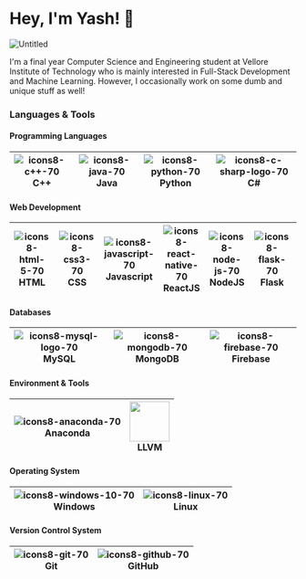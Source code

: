 # Hey, I'm Yash! 👋

![Untitled](https://user-images.githubusercontent.com/42903859/139831283-9d0e0c59-4190-48bb-9b37-6c0a662ffe1d.gif)

I'm a final year Computer Science and Engineering student at Vellore Institute of Technology who is mainly interested in Full-Stack Development and Machine Learning. However, I occasionally work on some dumb and unique stuff as well!

### Languages & Tools

#### Programming Languages

| ![icons8-c++-70](https://user-images.githubusercontent.com/42903859/140017858-9decd4e6-ca5d-4ef3-9c42-240520dab868.png) <br> C++ | ![icons8-java-70](https://user-images.githubusercontent.com/42903859/140018029-3d35c494-38d5-4719-a58d-7460be344ee0.png) <br> Java | ![icons8-python-70](https://user-images.githubusercontent.com/42903859/140018133-c49bc3eb-779a-4aee-81d7-0114b3378c46.png) <br> Python | ![icons8-c-sharp-logo-70](https://user-images.githubusercontent.com/42903859/140018795-bfaed969-beb6-4b7a-af05-eec8ff44d19f.png) <br> C# |
| - | - | - | - |

#### Web Development

| ![icons8-html-5-70](https://user-images.githubusercontent.com/42903859/140018925-6751adfd-87e5-48ae-bc41-c02d090b381d.png) <br> HTML | ![icons8-css3-70](https://user-images.githubusercontent.com/42903859/140018983-40401f23-ae09-4d50-8bb2-6411b73dc7c3.png) <br> CSS | ![icons8-javascript-70](https://user-images.githubusercontent.com/42903859/140019048-2106081a-de23-4602-87cc-0eee58c0efa8.png) <br> Javascript | ![icons8-react-native-70](https://user-images.githubusercontent.com/42903859/140019124-4e2f8721-9c5a-44cb-83cf-550d6b8dab90.png) <br> ReactJS | ![icons8-node-js-70](https://user-images.githubusercontent.com/42903859/140019256-fc047d6e-96b5-4f10-8d7d-267e14f7a5c8.png) <br> NodeJS | ![icons8-flask-70](https://user-images.githubusercontent.com/42903859/140019323-742f9e81-c822-43db-aa4c-2e2b3b2762b1.png) <br> Flask | ![icons8-php-logo-70](https://user-images.githubusercontent.com/42903859/140019493-0b9594b7-d203-4452-ac42-c521fac52c87.png) <br> PHP |
| - | - | - | - | - | - | - |

#### Databases

| ![icons8-mysql-logo-70](https://user-images.githubusercontent.com/42903859/140019562-c08d65f2-66ff-462f-95b1-39773f123964.png) <br> MySQL | ![icons8-mongodb-70](https://user-images.githubusercontent.com/42903859/140019626-f8d28e2c-dac1-494d-9348-44a1caa81d63.png) <br> MongoDB | ![icons8-firebase-70](https://user-images.githubusercontent.com/42903859/140019672-7f6e4541-8430-48a7-ab19-f4ef01de4f43.png) <br> Firebase |
| - | - | - |

#### Environment & Tools

| ![icons8-anaconda-70](https://user-images.githubusercontent.com/42903859/140019897-508422a2-10b2-435b-a05a-44f6a79d0669.png) <br> Anaconda | <img src="https://user-images.githubusercontent.com/42903859/140020257-01cb32c6-b28a-43f0-bb80-7eb9255f13d0.png" width="70" height="70"> <br> LLVM |
| - | - |

#### Operating System

| ![icons8-windows-10-70](https://user-images.githubusercontent.com/42903859/140020705-d5cafc79-5a46-44af-a01a-88b98365c7f2.png) <br> Windows | ![icons8-linux-70](https://user-images.githubusercontent.com/42903859/140020743-8e8cb71e-8b47-4057-911b-becea8762471.png) <br> Linux |
| - | - |

#### Version Control System

| ![icons8-git-70](https://user-images.githubusercontent.com/42903859/140020854-3400e3ac-9bab-4f81-8a65-615dbda01104.png) <br> Git | ![icons8-github-70](https://user-images.githubusercontent.com/42903859/140020894-a0a74176-1471-46ad-b121-3c5a287144f5.png) <br> GitHub |
|- | - |

<!--
**yashtazor/yashtazor** is a ✨ _special_ ✨ repository because its `README.md` (this file) appears on your GitHub profile.

Here are some ideas to get you started:

- 🔭 I’m currently working on ...
- 🌱 I’m currently learning ...
- 👯 I’m looking to collaborate on ...
- 🤔 I’m looking for help with ...
- 💬 Ask me about ...
- 📫 How to reach me: ...
- 😄 Pronouns: ...
- ⚡ Fun fact: ...
-->
